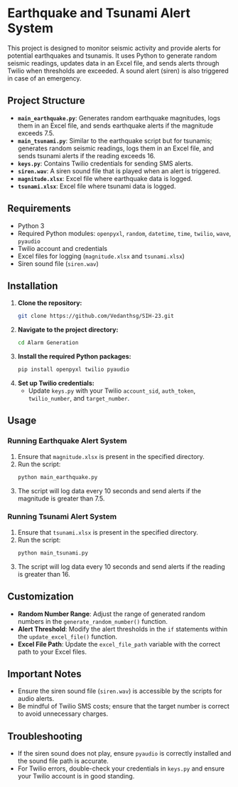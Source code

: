 
# Earthquake and Tsunami Alert System

This project is designed to monitor seismic activity and provide alerts for potential earthquakes and tsunamis. It uses Python to generate random seismic readings, updates data in an Excel file, and sends alerts through Twilio when thresholds are exceeded. A sound alert (siren) is also triggered in case of an emergency.

## Project Structure

- **`main_earthquake.py`**: Generates random earthquake magnitudes, logs them in an Excel file, and sends earthquake alerts if the magnitude exceeds 7.5.
- **`main_tsunami.py`**: Similar to the earthquake script but for tsunamis; generates random seismic readings, logs them in an Excel file, and sends tsunami alerts if the reading exceeds 16.
- **`keys.py`**: Contains Twilio credentials for sending SMS alerts.
- **`siren.wav`**: A siren sound file that is played when an alert is triggered.
- **`magnitude.xlsx`**: Excel file where earthquake data is logged.
- **`tsunami.xlsx`**: Excel file where tsunami data is logged.

## Requirements

- Python 3
- Required Python modules: `openpyxl`, `random`, `datetime`, `time`, `twilio`, `wave`, `pyaudio`
- Twilio account and credentials
- Excel files for logging (`magnitude.xlsx` and `tsunami.xlsx`)
- Siren sound file (`siren.wav`)

## Installation

1. **Clone the repository:**
   ```bash
   git clone https://github.com/Vedanthsg/SIH-23.git
   ```
2. **Navigate to the project directory:**
   ```bash
   cd Alarm Generation
   ```
3. **Install the required Python packages:**
   ```bash
   pip install openpyxl twilio pyaudio
   ```
4. **Set up Twilio credentials:**
   - Update `keys.py` with your Twilio `account_sid`, `auth_token`, `twilio_number`, and `target_number`.

## Usage

### Running Earthquake Alert System

1. Ensure that `magnitude.xlsx` is present in the specified directory.
2. Run the script:
   ```bash
   python main_earthquake.py
   ```
3. The script will log data every 10 seconds and send alerts if the magnitude is greater than 7.5.

### Running Tsunami Alert System

1. Ensure that `tsunami.xlsx` is present in the specified directory.
2. Run the script:
   ```bash
   python main_tsunami.py
   ```
3. The script will log data every 10 seconds and send alerts if the reading is greater than 16.

## Customization

- **Random Number Range**: Adjust the range of generated random numbers in the `generate_random_number()` function.
- **Alert Threshold**: Modify the alert thresholds in the `if` statements within the `update_excel_file()` function.
- **Excel File Path**: Update the `excel_file_path` variable with the correct path to your Excel files.

## Important Notes

- Ensure the siren sound file (`siren.wav`) is accessible by the scripts for audio alerts.
- Be mindful of Twilio SMS costs; ensure that the target number is correct to avoid unnecessary charges.

## Troubleshooting

- If the siren sound does not play, ensure `pyaudio` is correctly installed and the sound file path is accurate.
- For Twilio errors, double-check your credentials in `keys.py` and ensure your Twilio account is in good standing.


